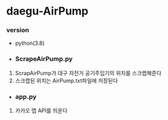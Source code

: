 # daegu-AirPump
### version
+ python(3.8)

+ ### ScrapeAirPump.py
1. ScrapAirPump가 대구 자전거 공기주입기의 위치를 스크랩해준다
2. 스크랩된 위치는 AirPump.txt파일에 저장된다

+ ### app.py
1. 카카오 맵 API를 띄운다

